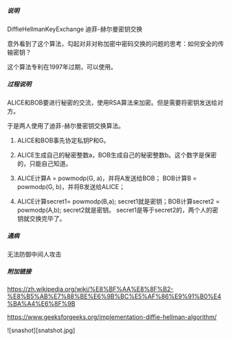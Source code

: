 

#####  说明

DiffieHellmanKeyExchange 迪菲-赫尔曼密钥交换

意外看到了这个算法，勾起对非对称加密中密码交换的问题的思考：如何安全的传输密钥？

这个算法专利在1997年过期，可以使用。

##### 过程说明

ALICE和BOB要进行秘密的交流，使用RSA算法来加密。但是需要将密钥发送给对方。

于是两人使用了迪菲-赫尔曼密钥交换算法。

1. ALICE和BOB事先协定私钥P和G。

2. ALICE生成自己的秘密整数a，BOB生成自己的秘密整数b。这个数字是保密的，只能自己知道。

3. ALICE计算A = powmodp(G, a)，并将A发送给BOB；
BOB计算B = powmodp(G, b)，并将B发送给ALICE；

4.  ALICE计算secret1= powmodp(B,a); secret1就是密钥；BOB计算secret2 = powmodp(A,b); secret2就是密钥。
secret1是等于secret2的，两个人的密钥就交换完毕了。



##### 通病

无法防御中间人攻击

##### 附加链接


https://zh.wikipedia.org/wiki/%E8%BF%AA%E8%8F%B2-%E8%B5%AB%E7%88%BE%E6%9B%BC%E5%AF%86%E9%91%B0%E4%BA%A4%E6%8F%9B

https://www.geeksforgeeks.org/implementation-diffie-hellman-algorithm/

![snashot][snatshot.jpg]


